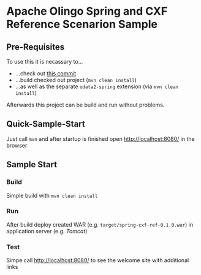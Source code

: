 Apache Olingo Spring and CXF Reference Scenarion Sample
=======================================================

## Pre-Requisites
To use this it is necassary to...
  * ...check out [this commit](https://git-wip-us.apache.org/repos/asf?p=olingo-odata2.git;a=commit;h=92531140bb369a98a12c6a85f3f8aac08fb803bc)
  * ...build checked out project (`mvn clean install`)
  * ...as well as the separate `odata2-spring` extension (via `mvn clean install`)

Afterwards this project can be build and run without problems.

## Quick-Sample-Start
Just call `mvn` and after startup is finished open [http://localhost:8080/](http://localhost:8080/) in the browser

## Sample Start

### Build
Simple build with `mvn clean install`

### Run
After build deploy created WAR (e.g. `target/spring-cxf-ref-0.1.0.war`) in application server (e.g. *Tomcat*)

### Test
Simpe call [http://localhost:8080/](http://localhost:8080/) to see the welcome site with additional links
